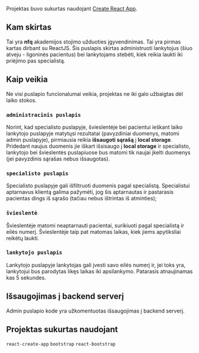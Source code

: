 Projektas buvo sukurtas naudojant [Create React App](https://github.com/facebook/create-react-app).
## Kam skirtas 

Tai yra **nfq** akademijos stojimo užduoties įgyvendinimas. Tai yra pirmas kartas dirbant su ReactJS.
Šis puslapis skirtas administruoti lankytojus (šiuo atveju - ligoninės pacientus) bei lankytojams stebėti, kiek reikia laukti iki priėjimo pas specialistą.

## Kaip veikia
Ne visi puslapio funcionalumai veikia, projektas ne iki galo užbaigtas dėl laiko stokos.

### `administracinis puslapis`

Norint, kad specialisto puslapyje, švieslentėje bei pacientui ieškant laiko lankytojo puslapyje
matytųsi rezultatai (pavyzdiniai duomenys, matomi admin puslapyje), pirmiausia reikia **išsaugoti sąrašą**
į **local storage**.
Pridedant naujus duomenis jie iškart išsisaugo į **local storage** ir specialisto, lankytojo bei švieslentės
puslapiuose bus matomi tik naujai įkelti duomenys (jei pavyzdinis sąrašas nebus išsaugotas).

### `specialisto puslapis`

Specialisto puslapyje gali išfiltruoti duomenis pagal specialistą.
Specialistui aptarnavus klientą galima pažymėti, jog šis aptarnautas ir pastarasis pacientas dings
iš sąrašo (tačiau nebus ištrintas iš atminties);

### `švieslentė`

Švieslentėje matomi neaptarnauti pacientai, surikiuoti pagal specialistą ir eilės numerį.
Švieslentėje taip pat matomas laikas, kiek jiems apytiksliai reikėtų laukti.

### `lankytojo puslapis`

Lankytojo puslapyje lankytojas gali įvesti savo eilės numerį ir, jei toks yra, 
lankytojui bus parodytas likęs laikas iki apsilankymo. Patarasis atnaujinamas kas 5 sekundes.

## Išsaugojimas į backend serverį

Admin puslapio kode yra užkomentuotas išsaugojimas į backend serverį.

## Projektas sukurtas naudojant

`react-create-app`
`bootstrap`
`react-bootstrap`



